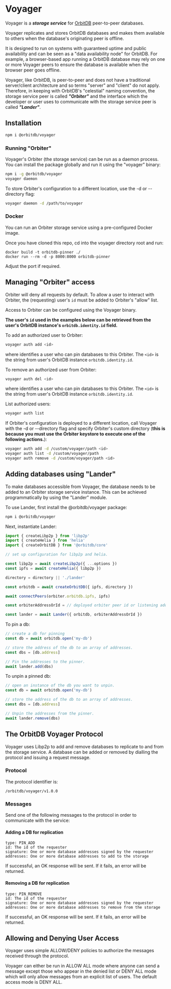 # Voyager

Voyager is a ***storage service*** for [OrbitDB](https://github.com/orbitdb/orbitdb) peer-to-peer databases.

Voyager replicates and stores OrbitDB databases and makes them available to others when the database's originating peer is offline.

It is designed to run on systems with guaranteed uptime and public availability and can be seen as a "data availability node" for OrbitDB. For example, a browser-based app running a OrbitDB database may rely on one or more Voyager peers to ensure the database is available when the browser peer goes offline.

Voyager, like OrbitDB, is peer-to-peer and does not have a traditional server/client architecture and so terms "server" and "client" do not apply. Therefore, in keeping with OrbitDB's "celestial" naming convention, the storage service peer is called ***"Orbiter"*** and the interface which the developer or user uses to communicate with the storage service peer is called ***"Lander"***.

## Installation

```sh
npm i @orbitdb/voyager
```

### Running "Orbiter"

Voyager's Orbiter (the storage service) can be run as a daemon process. You can install the package globally and run it using the "voyager" binary:

```sh
npm i -g @orbitdb/voyager
voyager daemon
```

To store Orbiter's configuration to a different location, use the -d or --directory flag:

```sh
voyager daemon -d /path/to/voyager
```

### Docker

You can run an Orbiter storage service using a pre-configured Docker image.

Once you have cloned this repo, cd into the voyager directory root and run:

```
docker build -t orbitdb-pinner ./
docker run --rm -d -p 8000:8000 orbitdb-pinner
```

Adjust the port if required.

## Managing "Orbiter" access

Orbiter will deny all requests by default. To allow a user to interact with Orbiter, the (requesting) user's `id` must be added to Orbiter's "allow" list.

Access to Orbiter can be configured using the Voyager binary.

**The user's `id` used in the examples below can be retrieved from the user's OrbitDB instance's `orbitdb.identity.id` field.**

To add an authorized user to Orbiter:

```sh
voyager auth add <id>
```

where <id> identifies a user who can pin databases to this Orbiter. The `<id>` is the string from user's OrbitDB instance `orbitdb.identity.id`.

To remove an authorized user from Orbiter:

```sh
voyager auth del <id>
```

where <id> identifies a user who can pin databases to this Orbiter. The `<id>` is the string from user's OrbitDB instance `orbitdb.identity.id`.

List authorized users:

```sh
voyager auth list
```

If Orbiter's configuration is deployed to a different location, call Voyager with the -d or --directory flag and specify Orbiter's custom directory (**this is because you must use the Orbiter keystore to execute one of the following actions.**):

```sh
voyager auth add -d /custom/voyager/path <id>
voyager auth list -d /custom/voyager/path
voyager auth remove -d /custom/voyager/path <id>
```

## Adding databases using "Lander"

To make databases accessible from Voyager, the database needs to be added to an Orbiter storage service instance. This can be achieved programmatically by using the "Lander" module.

To use Lander, first install the @orbitdb/voyager package:

```sh
npm i @orbitdb/voyager
```

Next, instantiate Lander:

```js
import { createLibp2p } from 'libp2p'
import { createHelia } from 'helia'
import { createOrbitDB } from '@orbitdb/core'

// set up configuration for libp2p and helia.

const libp2p = await createLibp2p({ ...options })
const ipfs = await createHelia({ libp2p })

directory = directory || './lander'

const orbitdb = await createOrbitDB({ ipfs, directory })

await connectPeers(orbiter.orbitdb.ipfs, ipfs)

const orbiterAddressOrId = // deployed orbiter peer id or listening address.

const lander = await Lander({ orbitdb, orbiterAddressOrId })
``` 

To pin a db:

```js
// create a db for pinning
const db = await orbitdb.open('my-db')

// store the address of the db to an array of addresses.
const dbs = [db.address]

// Pin the addresses to the pinner.
await lander.add(dbs)
```

To unpin a pinned db:

```js
// open an instance of the db you want to unpin.
const db = await orbitdb.open('my-db')

// store the address of the db to an array of addresses.
const dbs = [db.address]

// Unpin the addresses from the pinner.
await lander.remove(dbs)
```

## The OrbitDB Voyager Protocol

Voyager uses Libp2p to add and remove databases to replicate to and from the storage service. A database can be added or removed by dialling the protocol and issuing a request message.

### Protocol

The protocol identifier is:

```
/orbitdb/voyager/v1.0.0
```

### Messages

Send one of the following messages to the protocol in order to communicate with the service:

#### Adding a DB for replication

```
type: PIN_ADD
id: The id of the requester
signature: One or more database addresses signed by the requester
addresses: One or more database addresses to add to the storage 
```

If successful, an OK response will be sent. If it fails, an error will be returned.

#### Removing a DB for replication

```
type: PIN_REMOVE
id: The id of the requester
signature: One or more database addresses signed by the requester
addresses: One or more database addresses to remove from the storage
```

If successful, an OK response will be sent. If it fails, an error will be returned.

## Allowing and Denying User Access

Voyager uses simple ALLOW/DENY policies to authorize the messages received through the protocol.

Voyager can either be run in ALLOW ALL mode where anyone can send a message except those who appear in the denied list or DENY ALL mode which will only allow messages from an explicit list of users. The default access mode is DENY ALL.
